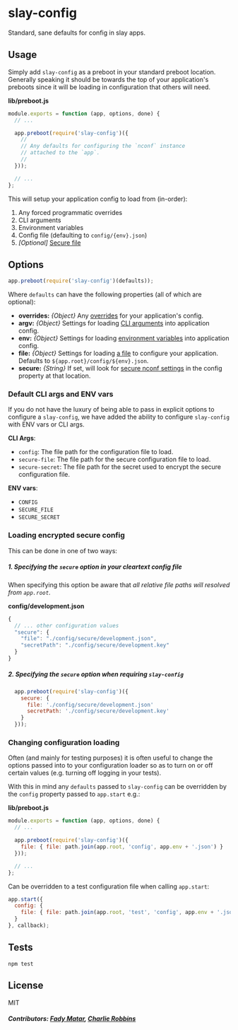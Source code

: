 # slay-config
Standard, sane defaults for config in slay apps.

## Usage

Simply add `slay-config` as a preboot in your standard preboot location. Generally speaking it should be towards the top of your application's preboots since it will be loading in configuration that others will need.

**lib/preboot.js**
``` js
module.exports = function (app, options, done) {
  // ...

  app.preboot(require('slay-config')({
    //
    // Any defaults for configuring the `nconf` instance
    // attached to the `app`.
    //
  }));

  // ...
};
```

This will setup your application config to load from (in-order):

1. Any forced programmatic overrides
2. CLI arguments
3. Environment variables
4. Config file (defaulting to `config/{env}.json`)
5. _[Optional]_ [Secure file][secure-file]


## Options

``` js
app.preboot(require('slay-config')(defaults));
```

Where `defaults` can have the following properties (all of which are optional):

* **overrides:** _{Object}_ Any [overrides] for your application's config.
* **argv:** _{Object}_ Settings for loading [CLI arguments] into application config.
* **env:** _{Object}_ Settings for loading [environment variables] into application config.
* **file:** _{Object}_ Settings for loading [a file] to configure your application. Defaults to `${app.root}/config/${env}.json`.
* **secure:** _{String}_ If set, will look for [secure nconf settings][secure-file] in the config property at that location.

### Default CLI args and ENV vars

If you do not have the luxury of being able to pass in explicit options to
configure a `slay-config`, we have added the ability to configure
`slay-config` with ENV vars or CLI args.

**CLI Args**:
  - `config`: The file path for the configuration file to load.
  - `secure-file`: The file path for the secure configuration file to load.
  - `secure-secret`: The file path for the secret used to encrypt the secure
    configuration file.

**ENV vars**:
  - `CONFIG`
  - `SECURE_FILE`
  - `SECURE_SECRET`

### Loading encrypted secure config

This can be done in one of two ways:

##### 1. Specifying the `secure` option in your cleartext config file

When specifying this option be aware that _all relative file paths will resolved from `app.root`._

**config/development.json**
``` js
{
  // ... other configuration values
  "secure": {
    "file": "./config/secure/development.json",
    "secretPath": "./config/secure/development.key"
  }
}
```

##### 2. Specifying the `secure` option when requiring `slay-config`

``` js
  app.preboot(require('slay-config')({
    secure: {
      file: './config/secure/development.json'
      secretPath: './config/secure/development.key'
    }
  }));

```

### Changing configuration loading

Often (and mainly for testing purposes) it is often useful to change the options passed into to your configuration loader so as to turn on or off certain values (e.g. turning off logging in your tests).

With this in mind any `defaults` passed to `slay-config` can be overridden by the `config` property passed to `app.start` e.g.:

**lib/preboot.js**
``` js
module.exports = function (app, options, done) {
  // ...

  app.preboot(require('slay-config')({
    file: { file: path.join(app.root, 'config', app.env + '.json') }
  }));

  // ...
};
```

Can be overridden to a test configuration file when calling `app.start`:

``` js
app.start({
  config: {
    file: { file: path.join(app.root, 'test', 'config', app.env + '.json') }
  }
}, callback);
```

## Tests

```
npm test
```

## License
MIT

##### Contributors: [Fady Matar](https://github.secureserver.net/fmatar), [Charlie Robbins](https://github.secureserver.net/crobbins)

[overrides]: https://github.com/indexzero/nconf#literal
[CLI arguments]: https://github.com/indexzero/nconf#argv
[environment variables]: https://github.com/indexzero/nconf#env
[a file]: https://github.com/indexzero/nconf#file
[secure-file]: https://github.com/indexzero/nconf#encrypting-file-contents
